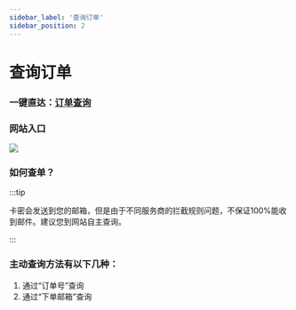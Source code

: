 ```yaml
---
sidebar_label: '查询订单'
sidebar_position: 2
---
```


# 查询订单


### 一键直达：[**订单查询**](https://duoduo.uno/order-search)
### 网站入口
![](https://file.duoduo.hk.cn/imgs/docs/order-search.webp)


### 如何查单？
:::tip  
  

卡密会发送到您的邮箱，但是由于不同服务商的拦截规则问题，不保证100%能收到邮件。建议您到网站自主查询。

  
:::

### 主动查询方法有以下几种：

 1. 通过“订单号”查询
 2. 通过“下单邮箱”查询

<!--stackedit_data:
eyJoaXN0b3J5IjpbNTM2NjU3MjIxLC00Mjg4MTU4NjQsLTUzND
IxODM5MCwtMTM4ODc5MTE4NiwtNjA5NTM5NDg1LDkwMTE2NjA1
MCwtMTcxNjYwNDcyNCwtNTQ0MTkyNTU4LDE3NDYzMDU3MTZdfQ
==
-->